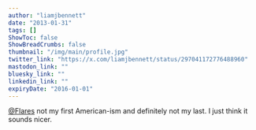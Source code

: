 ```yaml
---
author: "liamjbennett"
date: "2013-01-31"
tags: []
ShowToc: false
ShowBreadCrumbs: false
thumbnail: "/img/main/profile.jpg"
twitter_link: "https://x.com/liamjbennett/status/297041172776488960"
mastodon_link: ""
bluesky_link: ""
linkedin_link: ""
expiryDate: "2016-01-01"
---
```


[@Flares](https://x.com/Flares) not my first American-ism and definitely not my last. I just think it sounds nicer.

